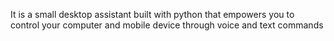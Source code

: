 It is a small desktop assistant built with python that empowers you to control your computer and mobile device through voice and text commands
